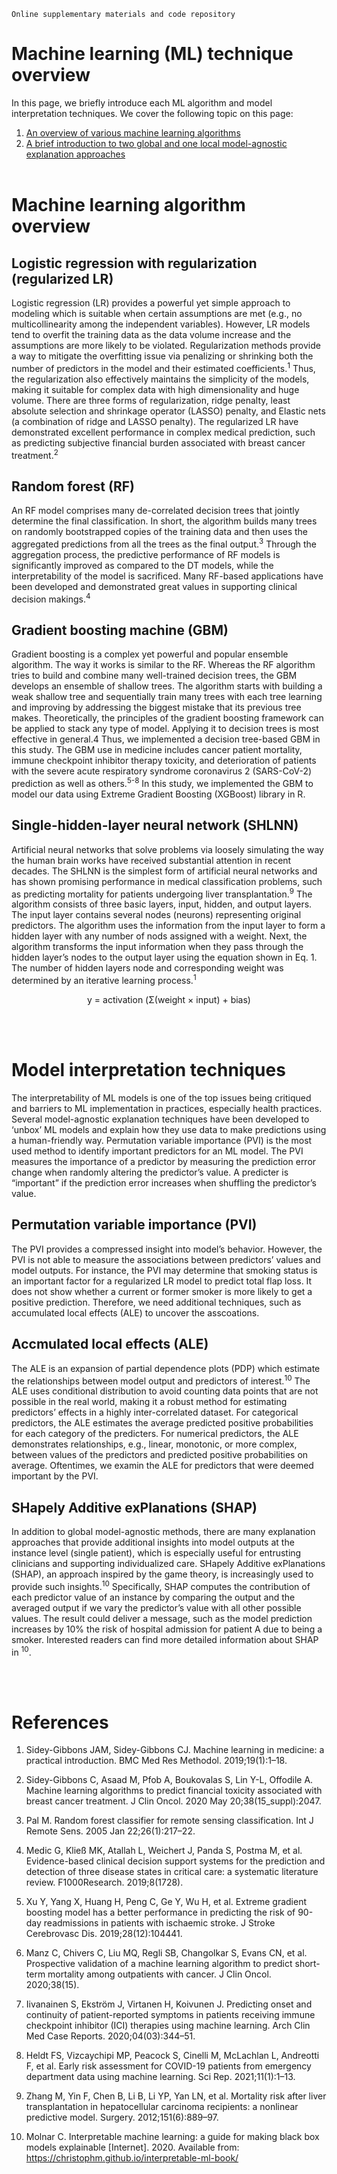 	Online supplementary materials and code repository
# Machine learning (ML) technique overview 

In this page, we briefly introduce each ML algorithm and model interpretation techniques. We cover the following topic on this page:
1. [An overview of various machine learning algorithms](#machine-learning-algorithm-overview)
2. [A brief introduction to two global and one local model-agnostic explanation approaches](#model-interpretation-techniques) 
<br></br>

Machine learning algorithm overview 
==========================================================
Logistic regression with regularization (regularized LR) 
--------------------------------------------------------
Logistic regression (LR) provides a powerful yet simple approach to modeling which is suitable when certain assumptions are met (e.g., no multicollinearity among the independent variables). However, LR models tend to overfit the training data as the data volume increase and the assumptions are more likely to be violated. Regularization methods provide a way to mitigate the overfitting issue via penalizing or shrinking both the number of predictors in the model and their estimated coefficients.<sup>1</sup> Thus, the regularization also effectively maintains the simplicity of the models, making it suitable for complex data with high dimensionality and huge volume. There are three forms of regularization, ridge penalty, least absolute selection and shrinkage operator (LASSO) penalty, and Elastic nets (a combination of ridge and LASSO penalty). The regularized LR have demonstrated excellent performance in complex medical prediction, such as predicting subjective financial burden associated with breast cancer treatment.<sup>2</sup> 

Random forest (RF) 
--------------------------------------------------------
An RF model comprises many de-correlated decision trees that jointly determine the final classification. In short, the algorithm builds many trees on randomly bootstrapped copies of the training data and then uses the aggregated predictions from all the trees as the final output.<sup>3</sup> Through the aggregation process, the predictive performance of RF models is significantly improved as compared to the DT models, while the interpretability of the model is sacrificed. Many RF-based applications have been developed and demonstrated great values in supporting clinical decision makings.<sup>4</sup>

Gradient boosting machine (GBM) 
---------------------------------------------------------------
Gradient boosting is a complex yet powerful and popular ensemble algorithm. The way it works is similar to the RF. Whereas the RF algorithm tries to build and combine many well-trained decision trees, the GBM develops an ensemble of shallow trees. The algorithm starts with building a weak shallow tree and sequentially train many trees with each tree learning and improving by addressing the biggest mistake that its previous tree makes. Theoretically, the principles of the gradient boosting framework can be applied to stack any type of model. Applying it to decision trees is most effective in general.4 Thus, we implemented a decision tree-based GBM in this study. The GBM use in medicine includes cancer patient mortality, immune checkpoint inhibitor therapy toxicity, and deterioration of patients with the severe acute respiratory syndrome coronavirus 2 (SARS-CoV-2) prediction as well as others.<sup>5-8</sup> In this study, we implemented the GBM to model our data using Extreme Gradient Boosting (XGBoost) library in R. 

Single-hidden-layer neural network (SHLNN) 
---------------------------------------------------------
Artificial neural networks that solve problems via loosely simulating the way the human brain works have received substantial attention in recent decades. The SHLNN is the simplest form of artificial neural networks  and has shown promising performance in medical classification problems, such as predicting mortality for patients undergoing liver transplantation.<sup>9</sup> The algorithm consists of three basic layers, input, hidden, and output layers. The input layer contains several nodes (neurons) representing original predictors. The algorithm uses the information from the input layer to form a hidden layer with any number of nods assigned with a weight. Next, the algorithm transforms the input information when they pass through the hidden layer’s nodes to the output layer using the equation shown in Eq. 1. The number of hidden layers node and corresponding weight was determined by an iterative learning process.<sup>1</sup>


<p align ="center">
	y = activation (Σ(weight × input) + bias)
	</p>
<br></br>

Model interpretation techniques 
========================================
The interpretability of ML models is one of the top issues being critiqued and barriers to ML implementation in practices, especially health practices. Several model-agnostic explanation techniques have been developed to ‘unbox’ ML models and explain how they use data to make predictions using a human-friendly way. Permutation variable importance (PVI) is the most used method to identify important predictors for an ML model. The PVI measures the importance of a predictor by measuring the prediction error change when randomly altering the predictor’s value. A predicter is “important” if the prediction error increases when shuffling the predictor’s value.  

Permutation variable importance (PVI) 
--------------------------------------------------------
The PVI provides a compressed insight into model’s behavior. However, the PVI is not able to measure the associations between predictors’ values and model outputs. For instance, the PVI may determine that smoking status is an important factor for a regularized LR model to predict total flap loss. It does not show whether a current or former smoker is more likely to get a positive prediction. Therefore, we need additional techniques, such as accumulated local effects (ALE) to uncover the asscoations.  

Accmulated local effects (ALE) 
--------------------------------------------------------
The ALE is an expansion of partial dependence plots (PDP) which estimate the relationships between model output and predictors of interest.<sup>10</sup> The ALE uses conditional distribution to avoid counting data points that are not possible in the real world, making it a robust method for estimating predictors’ effects in a highly inter-correlated dataset. For categorical predictors, the ALE estimates the average predicted positive probabilities for each category of the predicters. For numerical predictors, the ALE demonstrates relationships, e.g., linear, monotonic, or more complex, between values of the predictors and predicted positive probabilities on average. Oftentimes, we examin the ALE for predictors that were deemed important by the PVI.

SHapely Additive exPlanations (SHAP) 
--------------------------------------------------------
In addition to global model-agnostic methods, there are many explanation approaches that provide additional insights into model outputs at the instance level (single patient), which is especially useful for entrusting clinicians and supporting individualized care. SHapely Additive exPlanations (SHAP), an approach inspired by the game theory, is increasingly used to provide such insights.<sup>10</sup> Specifically, SHAP computes the contribution of each predictor value of an instance by comparing the output and the averaged output if we vary the predictor’s value with all other possible values. The result could deliver a message, such as the model prediction increases by 10% the risk of hospital admission for patient A due to being a smoker. Interested readers can find more detailed information about SHAP in <sup>10</sup>.
 
<br></br>

References
=====================
1. Sidey-Gibbons JAM, Sidey-Gibbons CJ. Machine learning in medicine: a practical introduction. BMC Med Res Methodol. 2019;19(1):1–18.  

2. Sidey-Gibbons C, Asaad M, Pfob A, Boukovalas S, Lin Y-L, Offodile A. Machine learning algorithms to predict financial toxicity associated with breast cancer treatment. J Clin Oncol. 2020 May 20;38(15_suppl):2047.  

3. Pal M. Random forest classifier for remote sensing classification. Int J Remote Sens. 2005 Jan 22;26(1):217–22.  

4. Medic G, Kließ MK, Atallah L, Weichert J, Panda S, Postma M, et al. Evidence-based clinical decision support systems for the prediction and detection of three disease states in critical care: a systematic literature review. F1000Research. 2019;8(1728).  

5. Xu Y, Yang X, Huang H, Peng C, Ge Y, Wu H, et al. Extreme gradient boosting model has a better performance in predicting the risk of 90-day readmissions in patients with ischaemic stroke. J Stroke Cerebrovasc Dis. 2019;28(12):104441.  

6. Manz C, Chivers C, Liu MQ, Regli SB, Changolkar S, Evans CN, et al. Prospective validation of a machine learning algorithm to predict short-term mortality among outpatients with cancer. J Clin Oncol. 2020;38(15).  

7. Iivanainen S, Ekström J, Virtanen H, Koivunen J. Predicting onset and continuity of patient-reported symptoms in patients receiving immune checkpoint inhibitor (ICI) therapies using machine learning. Arch Clin Med Case Reports. 2020;04(03):344–51.  

8. Heldt FS, Vizcaychipi MP, Peacock S, Cinelli M, McLachlan L, Andreotti F, et al. Early risk assessment for COVID-19 patients from emergency department data using machine learning. Sci Rep. 2021;11(1):1–13. 

9. Zhang M, Yin F, Chen B, Li B, Li YP, Yan LN, et al. Mortality risk after liver transplantation in hepatocellular carcinoma recipients: a nonlinear predictive model. Surgery. 2012;151(6):889–97.  

10. Molnar C. Interpretable machine learning: a guide for making black box models explainable [Internet]. 2020. Available from: https://christophm.github.io/interpretable-ml-book/ 
